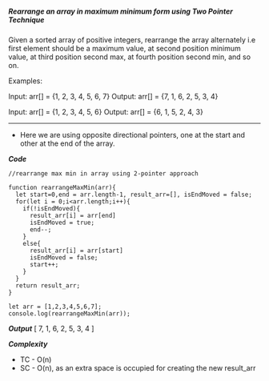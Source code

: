 ##### Rearrange an array in maximum minimum form using Two Pointer Technique

Given a sorted array of positive integers, rearrange the array alternately i.e first element should be a maximum value, at second position minimum value, at third position second max, at fourth position second min, and so on. 

Examples: 

Input: arr[] = {1, 2, 3, 4, 5, 6, 7} 
Output: arr[] = {7, 1, 6, 2, 5, 3, 4}

Input: arr[] = {1, 2, 3, 4, 5, 6} 
Output: arr[] = {6, 1, 5, 2, 4, 3} 

__________________________________________________________________________________

- Here we are using opposite directional pointers, one at the start and other at the end of the array.

***Code***
```
//rearrange max min in array using 2-pointer approach

function rearrangeMaxMin(arr){
  let start=0,end = arr.length-1, result_arr=[], isEndMoved = false;
  for(let i = 0;i<arr.length;i++){
    if(!isEndMoved){
      result_arr[i] = arr[end]
      isEndMoved = true;
      end--;
    }
    else{
      result_arr[i] = arr[start]
      isEndMoved = false;
      start++;
    }
  }
  return result_arr;
}

let arr = [1,2,3,4,5,6,7];
console.log(rearrangeMaxMin(arr));
```

***Output***
[ 7, 1, 6, 2, 5, 3, 4 ]

***Complexity***
- TC - O(n)
- SC - O(n), as an extra space is occupied for creating the new result_arr